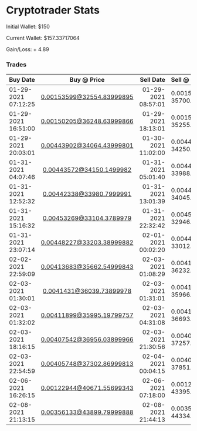 # Cryptotrader Stats

Initial Wallet: $150

Current Wallet: $157.33717064

Gain/Loss: + 4.89

### Trades 

| Buy Date | Buy @ Price | Sell Date | Sell @ Price | Start/End Amount | Gain/Loss |
| :------------- | :----------: | -----------: | :------------- | :----------: | -----------: |
| 01\-29\-2021 07:12:25 | 0.00153599@32554.83999895 | 01\-29\-2021 08:57:01 | 0.00153599 @ 35700.0 | 50.00390869/54.64292105 | + 9.66 |
| 01\-29\-2021 16:51:00 | 0.00150205@36248.63999866 | 01\-29\-2021 18:13:01 | 0.00150205 @ 35255.82299523 | 54.44726971/52.770662900000005 | - 2.74 |
| 01\-29\-2021 20:03:01 | 0.00443902@34064.43999801 | 01\-30\-2021 11:02:00 | 0.00443902 @ 34250.63999936 | 151.21273044/151.50713851 | + 0.55 |
| 01\-31\-2021 04:07:46 | 0.00443572@34150.1499982 | 01\-31\-2021 05:01:40 | 0.00443572 @ 33988.75 | 151.48050335/150.23690213 | - 0.47 |
| 01\-31\-2021 12:52:32 | 0.00442338@33980.7999991 | 01\-31\-2021 13:01:39 | 0.00442338 @ 34045.33799945 | 150.3099911/150.06838307 | + 0.19 |
| 01\-31\-2021 15:16:32 | 0.00453269@33104.3789979 | 01\-31\-2021 22:32:42 | 0.00453269 @ 32946.20099985 | 150.05188764/148.81224361000002 | - 0.48 |
| 01\-31\-2021 23:07:14 | 0.00448227@33203.38999882 | 02\-01\-2021 00:02:20 | 0.00448227 @ 33012.69999799 | 148.82655889/147.4539334 | - 0.57 |
| 02\-02\-2021 22:59:09 | 0.00413683@35662.54999843 | 02\-03\-2021 01:08:29 | 0.00413683 @ 36232.01899764 | 147.52990671/149.36110319000002 | + 1.60 |
| 02\-03\-2021 01:30:01 | 0.0041431@36039.73899978 | 02\-03\-2021 01:31:01 | 0.0041431 @ 35966.70999976 | 149.31624265/148.49212834 | - 0.20 |
| 02\-03\-2021 01:32:02 | 0.00411899@35995.19799757 | 02\-03\-2021 04:31:08 | 0.00411899 @ 36693.59599805 | 148.2638606/150.61156304 | + 1.94 |
| 02\-03\-2021 18:16:15 | 0.00407542@36956.03899966 | 02\-03\-2021 21:30:56 | 0.00407542 @ 37257.82399851 | 150.61138046/151.30983659999998 | + 0.82 |
| 02\-03\-2021 22:54:59 | 0.00405748@37302.86999813 | 02\-04\-2021 00:04:15 | 0.00405748 @ 37851.27999892 | 151.35564896/153.04327873 | + 1.47 |
| 02\-06\-2021 16:26:15 | 0.00122944@40671.55699343 | 02\-06\-2021 07:18:00 | 0.00122944 @ 43395.55 | 50.00323903/53.16549220300001 | + 6.70 |
| 02\-08\-2021 21:13:15 | 0.00356133@43899.79999888 | 02\-08\-2021 21:44:13 | 0.00356133 @ 44334.4999986 | 156.34167473/157.33717064 | + 0.99 |
